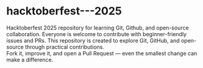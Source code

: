# hacktoberfest---2025
Hacktoberfest 2025 repository for learning Git, Github, and open-source collaboration. Everyone is welcome to contribute with beginner-friendly issues and PRs. 
This repository is created to explore Git, GitHub, and open-source through practical contributions.  
Fork it, improve it, and open a Pull Request — even the smallest change can make a difference.
